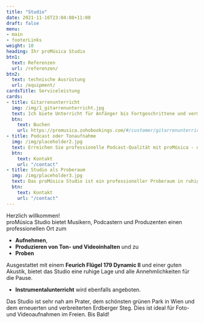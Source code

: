 ```yaml
---
title: "Studio"
date: 2021-11-16T23:04:08+11:00
draft: false
menu: 
- main
- footerLinks
weight: 10
heading: Ihr proMúsica Studio
btn1:
  text: Referenzen
  url: /referenzen/
btn2:
  text: technische Ausrüstung
  url: /equipment/
cardsTitle: Serviceleistung
cards:
- title: Gitarrenunterricht
  img: /img/1_gitarrenunterricht.jpg
  text: Ich biete Unterricht für Anfänger bis Fortgeschrittene und vermittel Techniken, Übungen, Tagesabläufe und ein umfangreiches Repertoire. Das proMusica Studio bietet eine Reihe von Möglichkeiten, deine Fähigkeiten zu verbessern, einschließlich Aufnahmeoptionen, einer sehr guten Akustik und einem äußerst ruhigen Unterrichtsraum. Ich biete meinen **30 Minuten kostenlosen Gitarrenunterricht** zum Kennenlernen an. Komm und starte dein Gitarrenabenteuer bei proMúsica Studio!
  btn:
    text: Buchen
    url: https://promusica.zohobookings.com/#/customer/gitarrenunterricht/
- title: Podcast oder Tonaufnahme
  img: /img/placeholder2.jpg
  text: Erreichen Sie professionelle Podcast-Qualität mit proMúsica - dem perfekten Studio für Ihre Aufnahmen. Mit der besten Akustik, **hochwertigen Mikrofonen** und **state-of-the-art Hardware und Software**, sorgen wir für eine makellose Klangqualität. In unserem ruhigen Studio können Sie sich voll und ganz auf Ihren Podcast konzentrieren. Lassen Sie sich von unseren erfahrenen Tontechnikern unterstützen und kontaktieren Sie mich um Ihre Aufnahme bei proMusica zu planen.
  btn:
    text: Kontakt
    url: "/contact"
- title: Studio als Proberaum
  img: /img/placeholder3.jpg
  text: Das proMúsica Studio ist ein professioneller Proberaum in ruhiger Lage, ausgestattet mit einem **Feurich Flügel 179 Dynamic II** und einer hervorragenden Akustik. Es bietet alles für eine ungestörte Probe, von der **Küche** bis zum **Bad**. Das Studio befindet sich in unmittelbarer Nähe des Prater, ideal für die Pause. Kontaktieren Sie mich jetzt um Ihre Probe zu planen. Bringen Sie Ihre Musik auf das nächste Level!
  btn:
    text: Kontakt
    url: "/contact"
---
```


Herzlich willkommen!
<br> 
proMúsica Studio bietet Musikern, Podcastern und Produzenten einen professionellen Ort zum 
- **Aufnehmen**,
- **Produzieren von Ton- und Videoinhalten** und zu
- **Proben**

Ausgestattet mit einem **Feurich Flügel 179 Dynamic II** und einer guten Akustik, bietet das Studio eine ruhige Lage und alle Annehmlichkeiten für die Pause. 
- **Instrumentalunterricht** wird ebenfalls angeboten. 

Das Studio ist sehr nah am Prater, dem schönsten grünen Park in Wien und dem erneuerten und verbreiterten Erdberger Steg. Dies ist ideal für Foto- und Videoaufnahmen im Freien. Bis Bald! 
<!-- Links and Cross References - Use of ref and relref -->
<!-- [Gitarrenunterricht]({{< ref "serviceleistung/gitarrenunterricht" >}} "Gitarrenunterricht") -->
